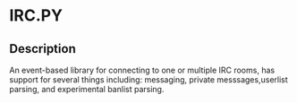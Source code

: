 IRC.PY
=====

Description
-----------
An event-based library for connecting to one or multiple IRC rooms, has support for several things including: messaging, private messsages,userlist parsing, and experimental banlist parsing.
